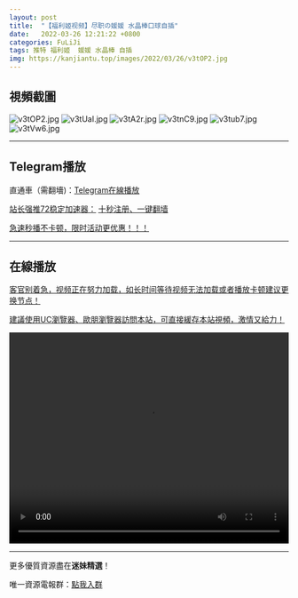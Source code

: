 ```yaml
---
layout: post
title:  "【福利姬视频】尽职の媛媛 水晶棒口球自插"
date:   2022-03-26 12:21:22 +0800
categories: FuLiJi
tags: 推特 福利姬  媛媛 水晶棒 自插
img: https://kanjiantu.top/images/2022/03/26/v3tOP2.jpg
---
```



## 視頻截圖

![v3tOP2.jpg](https://kanjiantu.top/images/2022/03/26/v3tOP2.jpg)
![v3tUaI.jpg](https://kanjiantu.top/images/2022/03/26/v3tUaI.jpg)
![v3tA2r.jpg](https://kanjiantu.top/images/2022/03/26/v3tA2r.jpg)
![v3tnC9.jpg](https://kanjiantu.top/images/2022/03/26/v3tnC9.jpg)
![v3tub7.jpg](https://kanjiantu.top/images/2022/03/26/v3tub7.jpg)
![v3tVw6.jpg](https://kanjiantu.top/images/2022/03/26/v3tVw6.jpg)

* * *
## Telegram播放

直通車（需翻墻)：[Telegram在線播放](https://t.me/mimeijingxuan/305)

<u>站长强推72稳定加速器：</u> [十秒注册、一键翻墙](https://www.mimei.blog/skip/vpn.html)


<u>急速秒播不卡顿，限时活动更优惠！！！</u>
* * *
## 在線播放
<u>客官别着急，视频正在努力加载，如长时间等待视频无法加载或者播放卡顿建议更换节点！</u>

<u>建議使用UC瀏覽器、歐朋瀏覽器訪問本站，可直接緩存本站視頻，激情又給力！</u>
<center><video src="https://cdn.publer.io/uploads/videos/623ee310db279761fe3983cc/ba7efdd33964c03a1e21e6114fe0a611.mp4" width="100%" height="380px" controls="controls"></video></center>


* * *
更多優質資源盡在**迷妹精選**！

唯一資源電報群：[點我入群](https://t.me/mimeijingxuan)


